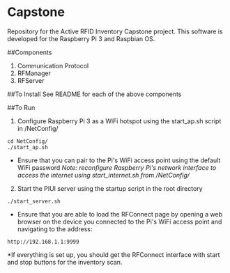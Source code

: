 # Capstone
Repository for the Active RFID Inventory Capstone project. This software is developed for the Raspberry Pi 3 and Raspbian OS.
 
 ##Components
 1. Communication Protocol
 2. RFManager
 3. RFServer
 
 ##To Install
 See README for each of the above components
 
 ##To Run
 1. Configure Raspberry Pi 3 as a WiFi hotspot using the start_ap.sh script in /NetConfig/
 
```
cd NetConfig/
./start_ap.sh
```
* Ensure that you can pair to the Pi's WiFi access point using the default WiFi password
*Note: reconfigure Raspberry Pi's network interface to access the internet using start_internet.sh from /NetConfig/*


2. Start the PIUI server using the startup script in the root directory
```
./start_server.sh
```

* Ensure that you are able to load the RFConnect page by opening a web browser on the device you connected to the
Pi's WiFi access point and navigating to the address:
```
http://192.168.1.1:9999
```

*If everything is set up, you should get the RFConnect interface with start and stop buttons for the inventory scan.
